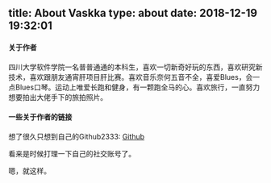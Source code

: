 title: About Vaskka
type: about
date: 2018-12-19 19:32:01
---
#### 关于作者
四川大学软件学院一名普普通通的本科生，喜欢一切新奇好玩的东西，喜欢研究新技术，喜欢跟朋友通宵肝项目肝比赛。喜欢音乐奈何五音不全，喜爱Blues，会一点Blues口琴。运动上唯爱长跑和健身，有一颗跑全马的心。喜欢旅行，一直努力想要拍出大佬手下的旅拍照片。

#### 一些关于作者的链接
想了很久只想到自己的Github2333: <a href="https://www.github.com/Vaskka">Github</a>

看来是时候打理一下自己的社交账号了。

嗯，就这样。